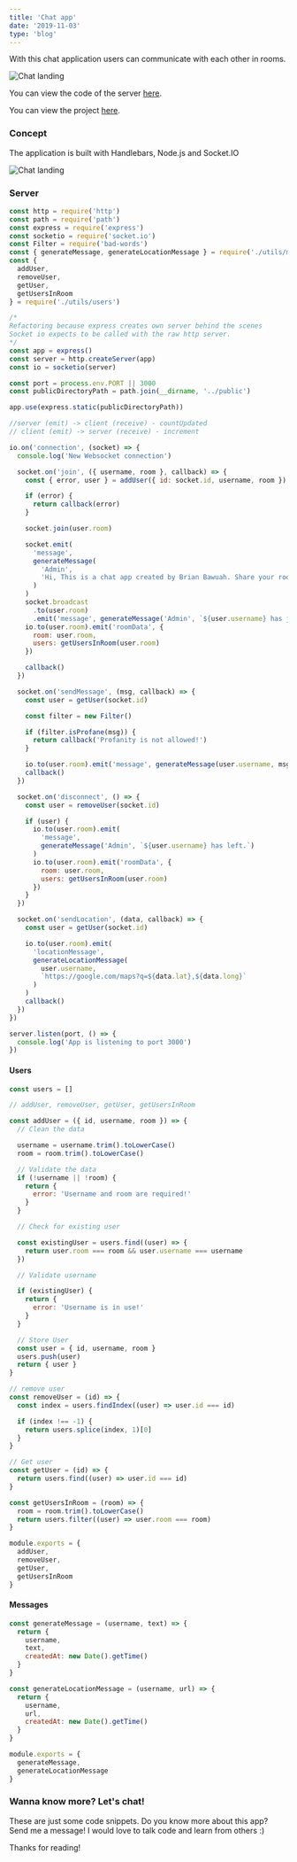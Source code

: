 ```yaml
---
title: 'Chat app'
date: '2019-11-03'
type: 'blog'
---
```


With this chat application users can communicate with each other in rooms.

![Chat landing](../utils/assets/chat-landing.png)

<p>
You can view the code of the server <a href="https://github.com/bbawuah/chat-app/"  target="__blank">here</a>. 
</p>
<p>
You can view the project <a href="https://bawuah-chatapp.herokuapp.com/"  target="__blank">here</a>. 
</p>

<h3>Concept</h3>
<p>The application is built with Handlebars, Node.js and Socket.IO
</p>

![Chat landing](../utils/assets/chats.png)

<h3>Server</h3>

```javascript
const http = require('http')
const path = require('path')
const express = require('express')
const socketio = require('socket.io')
const Filter = require('bad-words')
const { generateMessage, generateLocationMessage } = require('./utils/messages')
const {
  addUser,
  removeUser,
  getUser,
  getUsersInRoom
} = require('./utils/users')

/*
Refactoring because express creates own server behind the scenes
Socket io expects to be called with the raw http server.
*/
const app = express()
const server = http.createServer(app)
const io = socketio(server)

const port = process.env.PORT || 3000
const publicDirectoryPath = path.join(__dirname, '../public')

app.use(express.static(publicDirectoryPath))

//server (emit) -> client (receive) - countUpdated
// client (emit) -> server (receive) - increment

io.on('connection', (socket) => {
  console.log('New Websocket connection')

  socket.on('join', ({ username, room }, callback) => {
    const { error, user } = addUser({ id: socket.id, username, room })

    if (error) {
      return callback(error)
    }

    socket.join(user.room)

    socket.emit(
      'message',
      generateMessage(
        'Admin',
        'Hi, This is a chat app created by Brian Bawuah. Share your room name with your friends!'
      )
    )
    socket.broadcast
      .to(user.room)
      .emit('message', generateMessage('Admin', `${user.username} has joined!`))
    io.to(user.room).emit('roomData', {
      room: user.room,
      users: getUsersInRoom(user.room)
    })

    callback()
  })

  socket.on('sendMessage', (msg, callback) => {
    const user = getUser(socket.id)

    const filter = new Filter()

    if (filter.isProfane(msg)) {
      return callback('Profanity is not allowed!')
    }

    io.to(user.room).emit('message', generateMessage(user.username, msg))
    callback()
  })

  socket.on('disconnect', () => {
    const user = removeUser(socket.id)

    if (user) {
      io.to(user.room).emit(
        'message',
        generateMessage('Admin', `${user.username} has left.`)
      )
      io.to(user.room).emit('roomData', {
        room: user.room,
        users: getUsersInRoom(user.room)
      })
    }
  })

  socket.on('sendLocation', (data, callback) => {
    const user = getUser(socket.id)

    io.to(user.room).emit(
      'locationMessage',
      generateLocationMessage(
        user.username,
        `https://google.com/maps?q=${data.lat},${data.long}`
      )
    )
    callback()
  })
})

server.listen(port, () => {
  console.log('App is listening to port 3000')
})
```

<h4>Users</h4>

```javascript
const users = []

// addUser, removeUser, getUser, getUsersInRoom

const addUser = ({ id, username, room }) => {
  // Clean the data

  username = username.trim().toLowerCase()
  room = room.trim().toLowerCase()

  // Validate the data
  if (!username || !room) {
    return {
      error: 'Username and room are required!'
    }
  }

  // Check for existing user

  const existingUser = users.find((user) => {
    return user.room === room && user.username === username
  })

  // Validate username

  if (existingUser) {
    return {
      error: 'Username is in use!'
    }
  }

  // Store User
  const user = { id, username, room }
  users.push(user)
  return { user }
}

// remove user
const removeUser = (id) => {
  const index = users.findIndex((user) => user.id === id)

  if (index !== -1) {
    return users.splice(index, 1)[0]
  }
}

// Get user
const getUser = (id) => {
  return users.find((user) => user.id === id)
}

const getUsersInRoom = (room) => {
  room = room.trim().toLowerCase()
  return users.filter((user) => user.room === room)
}

module.exports = {
  addUser,
  removeUser,
  getUser,
  getUsersInRoom
}
```

<h4>Messages</h4>

```javascript
const generateMessage = (username, text) => {
  return {
    username,
    text,
    createdAt: new Date().getTime()
  }
}

const generateLocationMessage = (username, url) => {
  return {
    username,
    url,
    createdAt: new Date().getTime()
  }
}

module.exports = {
  generateMessage,
  generateLocationMessage
}
```

<h3>Wanna know more? Let's chat!</h3>
<p>These are just some code snippets. Do you know more about this app? Send me a message! I would love to talk code and learn from others :)</p>

<p>Thanks for reading!</p>
